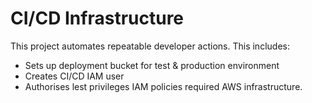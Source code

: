 # CI/CD Infrastructure

This project automates repeatable developer actions. This includes:

- Sets up deployment bucket for test & production environment
- Creates CI/CD IAM user
- Authorises lest privileges IAM policies required AWS infrastructure.
